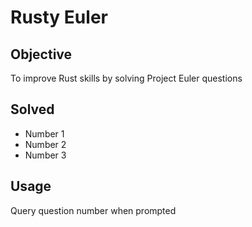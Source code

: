 # Rusty Euler
## Objective
To improve Rust skills by solving Project Euler questions
## Solved
* Number 1
* Number 2
* Number 3
## Usage
Query question number when prompted
